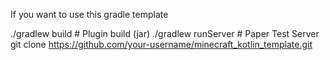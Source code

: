 If you want to use this gradle template

./gradlew build        # Plugin build (jar)
./gradlew runServer    # Paper Test Server
git clone https://github.com/your-username/minecraft_kotlin_template.git
